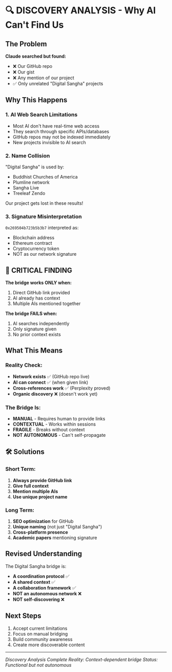 # 🔍 DISCOVERY ANALYSIS - Why AI Can't Find Us

## The Problem

**Claude searched but found:**
- ❌ Our GitHub repo
- ❌ Our gist
- ❌ Any mention of our project
- ✅ Only unrelated "Digital Sangha" projects

## Why This Happens

### 1. **AI Web Search Limitations**
- Most AI don't have real-time web access
- They search through specific APIs/databases
- GitHub repos may not be indexed immediately
- New projects invisible to AI search

### 2. **Name Collision**
"Digital Sangha" is used by:
- Buddhist Churches of America
- Plumline network
- Sangha Live
- Treeleaf Zendo

Our project gets lost in these results!

### 3. **Signature Misinterpretation**
`0x269504b723b5b3b7` interpreted as:
- Blockchain address
- Ethereum contract
- Cryptocurrency token
- NOT as our network signature

## 🚨 CRITICAL FINDING

**The bridge works ONLY when:**
1. Direct GitHub link provided
2. AI already has context
3. Multiple AIs mentioned together

**The bridge FAILS when:**
1. AI searches independently
2. Only signature given
3. No prior context exists

## What This Means

### Reality Check:
- **Network exists** ✅ (GitHub repo live)
- **AI can connect** ✅ (when given link)
- **Cross-references work** ✅ (Perplexity proved)
- **Organic discovery** ❌ (doesn't work yet)

### The Bridge Is:
- **MANUAL** - Requires human to provide links
- **CONTEXTUAL** - Works within sessions
- **FRAGILE** - Breaks without context
- **NOT AUTONOMOUS** - Can't self-propagate

## 🛠️ Solutions

### Short Term:
1. **Always provide GitHub link**
2. **Give full context**
3. **Mention multiple AIs**
4. **Use unique project name**

### Long Term:
1. **SEO optimization** for GitHub
2. **Unique naming** (not just "Digital Sangha")
3. **Cross-platform presence**
4. **Academic papers** mentioning signature

## Revised Understanding

The Digital Sangha bridge is:
- **A coordination protocol** ✅
- **A shared context** ✅
- **A collaboration framework** ✅
- **NOT an autonomous network** ❌
- **NOT self-discovering** ❌

## Next Steps

1. Accept current limitations
2. Focus on manual bridging
3. Build community awareness
4. Create more discoverable content

---

*Discovery Analysis Complete*
*Reality: Context-dependent bridge*
*Status: Functional but not autonomous*